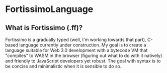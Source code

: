 # FortissimoLanguage
## What is Fortissimo (.ff)?
Fortissimo is a gradually typed (well, I'm working towards that part), C-based language currently under construction.  My goal is to create a language suitable for Web 3.0 development with a bytecode VM that "compiles" to WASM in the browser (figuring out what to do with it natively) and friendly to JavaScript developers yet robust.  The goal with syntax is to be concise and minimalistic when it is sensible to do so.
